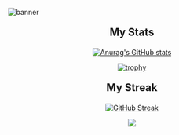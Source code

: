 ![banner](https://github.com/OmDhapodkar/OmDhapodkar/assets/81022361/46a2614d-6fad-458f-9edf-1c9a0326db52)

<div align="center">
    <h2 style="margin-top: 20px; margin-bottom: 20px;">My Stats</h2>
</div>


<p align="center">
    <a href="https://github.com/anuraghazra/github-readme-stats">
        <img src="https://github-readme-stats.vercel.app/api?username=OmDhapodkar&show_icons=true&theme=radical" alt="Anurag's GitHub stats">
    </a>
</p>

<p align="center">
    <a href="https://github.com/ryo-ma/github-profile-trophy">
        <img src="https://github-profile-trophy.vercel.app/?username=OmDhapodkar&theme=radical&column=4&margin-w=15&margin-h=15" alt="trophy">
    </a>
</p>

<div align="center">
    <h2 style="margin-top: 20px; margin-bottom: 20px;">My Streak</h2>
</div>

<p align="center">
    <a href="https://git.io/streak-stats">
        <img src="http://github-readme-streak-stats.herokuapp.com?user=OmDhapodkar&theme=dark&border_radius=5&card_width=500&ring=EB2727&border=EB3636" alt="GitHub Streak">
    </a>
</p>


<p align="center">
  <a href="https://skillicons.dev">
    <img src="https://skillicons.dev/icons?i=html,css,js,nodejs,mongodb,express,babel,react,tailwind,vscode,netlify,aws,firebase" />
  </a>
</p>

<!--
**OmDhapodkar/OmDhapodkar** is a ✨ _special_ ✨ repository because its `README.md` (this file) appears on your GitHub profile.
-->
